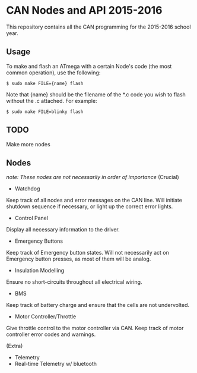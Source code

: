 # CAN Nodes and API 2015-2016
This repository contains all the CAN programming for the 2015-2016 school year.

## Usage

To make and flash an ATmega with a certain Node's code (the most common operation), use the following:

```
$ sudo make FILE={name} flash
```

Note that {name} should be the filename of the \*.c code you wish to flash without the .c attached. For example:

```
$ sudo make FILE=blinky flash
```

## TODO
Make more nodes

## Nodes
*note: These nodes are not necessarily in order of importance*
(Crucial)
- Watchdog

Keep track of all nodes and error messages on the CAN line. Will initiate shutdown sequence if necessary, or light up the correct error lights.

- Control Panel

Display all necessary information to the driver.

- Emergency Buttons

Keep track of Emergency button states. Will not necessarily act on Emergency button presses, as most of them will be analog. 

- Insulation Modelling

Ensure no short-circuits throughout all electrical wiring. 

- BMS

Keep track of battery charge and ensure that the cells are not undervolted.

- Motor Controller/Throttle

Give throttle control to the motor controller via CAN. Keep track of motor controller error codes and warnings.

(Extra)
- Telemetry
- Real-time Telemetry w/ bluetooth
